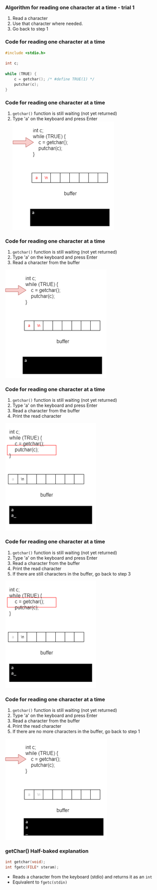 ### Algorithm for reading one character at a time - trial 1
1. Read a character
2. Use that character where needed.
3. Go back to step 1

### Code for reading one character at a time
```c
#include <stdio.h>

int c;

while (TRUE) {
    c = getchar(); /* #define TRUE(1) */
    putchar(c);
}
```

### Code for reading one character at a time
1. `getchar()` function is still waiting (not yet returned)
2. Type 'a' on the keyboard and press Enter
!['input1'](./input1.png)



### Code for reading one character at a time
1. `getchar()` function is still waiting (not yet returned)
2. Type 'a' on the keyboard and press Enter
3. Read a character from the buffer

!['input2'](./input2.png)



### Code for reading one character at a time
1. `getchar()` function is still waiting (not yet returned)
2. Type 'a' on the keyboard and press Enter
3. Read a character from the buffer
4. Print the read character

!['input3'](./input3.png)




### Code for reading one character at a time
1. `getchar()` function is still waiting (not yet returned)
2. Type 'a' on the keyboard and press Enter
3. Read a character from the buffer
4. Print the read character
5. If there are still characters in the buffer, go back to step 3

!['input4'](./input4.png)



### Code for reading one character at a time
1. `getchar()` function is still waiting (not yet returned)
2. Type 'a' on the keyboard and press Enter
3. Read a character from the buffer
4. Print the read character
5. If there are no more characters in the buffer, go back to step 1

!['input5'](./input5.png)



### getChar() Half-baked explanation
```c
int getchar(void);
int fgetc(FILE* steram);
```
- Reads a character from the keyboard (stdio) and returns it as an `int`
- Equivalent to `fgetc(stdin)`


